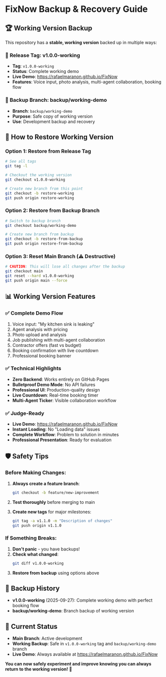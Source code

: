 # FixNow Backup & Recovery Guide

## 🏆 Working Version Backup

This repository has a **stable, working version** backed up in multiple ways:

### 📌 **Release Tag: v1.0.0-working**
- **Tag**: `v1.0.0-working`
- **Status**: Complete working demo
- **Live Demo**: https://rafaelmaranon.github.io/FixNow
- **Features**: Voice input, photo analysis, multi-agent collaboration, booking flow

### 🌿 **Backup Branch: backup/working-demo**
- **Branch**: `backup/working-demo`
- **Purpose**: Safe copy of working version
- **Use**: Development backup and recovery

## 🔄 How to Restore Working Version

### Option 1: Restore from Release Tag
```bash
# See all tags
git tag -l

# Checkout the working version
git checkout v1.0.0-working

# Create new branch from this point
git checkout -b restore-working
git push origin restore-working
```

### Option 2: Restore from Backup Branch
```bash
# Switch to backup branch
git checkout backup/working-demo

# Create new branch from backup
git checkout -b restore-from-backup
git push origin restore-from-backup
```

### Option 3: Reset Main Branch (⚠️ Destructive)
```bash
# CAUTION: This will lose all changes after the backup
git checkout main
git reset --hard v1.0.0-working
git push origin main --force
```

## 📊 Working Version Features

### ✅ **Complete Demo Flow**
1. Voice input: "My kitchen sink is leaking"
2. Agent analysis with pricing
3. Photo upload and analysis
4. Job publishing with multi-agent collaboration
5. Contractor offers (fast vs budget)
6. Booking confirmation with live countdown
7. Professional booking banner

### ✅ **Technical Highlights**
- **Zero Backend**: Works entirely on GitHub Pages
- **Bulletproof Demo Mode**: No API failures
- **Professional UI**: Production-quality design
- **Live Countdown**: Real-time booking timer
- **Multi-Agent Ticker**: Visible collaboration workflow

### ✅ **Judge-Ready**
- **Live Demo**: https://rafaelmaranon.github.io/FixNow
- **Instant Loading**: No "Loading data" issues
- **Complete Workflow**: Problem to solution in minutes
- **Professional Presentation**: Ready for evaluation

## 🛡️ Safety Tips

### Before Making Changes:
1. **Always create a feature branch**:
   ```bash
   git checkout -b feature/new-improvement
   ```

2. **Test thoroughly** before merging to main

3. **Create new tags** for major milestones:
   ```bash
   git tag -a v1.1.0 -m "Description of changes"
   git push origin v1.1.0
   ```

### If Something Breaks:
1. **Don't panic** - you have backups!
2. **Check what changed**:
   ```bash
   git diff v1.0.0-working
   ```
3. **Restore from backup** using options above

## 📝 Backup History

- **v1.0.0-working** (2025-09-27): Complete working demo with perfect booking flow
- **backup/working-demo**: Branch backup of working version

## 🎯 Current Status

- **Main Branch**: Active development
- **Working Backup**: Safe in `v1.0.0-working` tag and `backup/working-demo` branch
- **Live Demo**: Always available at https://rafaelmaranon.github.io/FixNow

**You can now safely experiment and improve knowing you can always return to the working version!** 🚀
